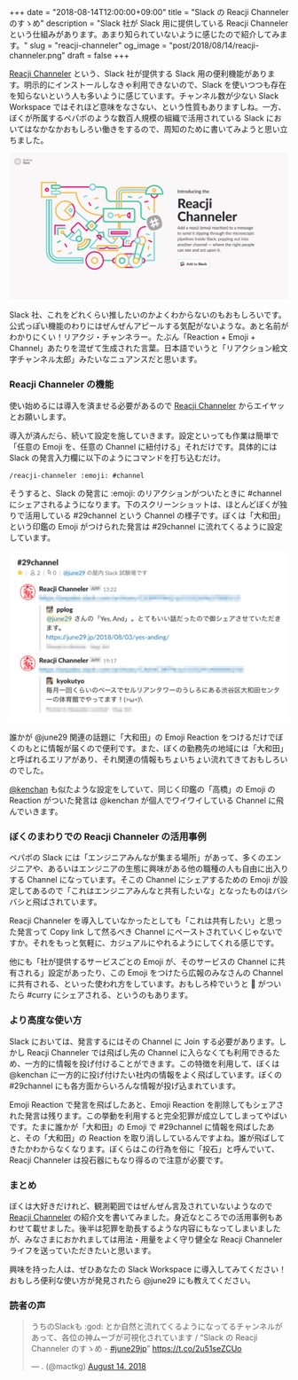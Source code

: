 +++
date = "2018-08-14T12:00:00+09:00"
title = "Slack の Reacji Channeler のすゝめ"
description = "Slack 社が Slack 用に提供している Reacji Channeler という仕組みがあります。あまり知られていないように感じたので紹介してみます。"
slug = "reacji-channeler"
og_image = "post/2018/08/14/reacji-channeler.png"
draft = false
+++

<a href="https://reacji-channeler.builtbyslack.com/" title="Reacji Channeler">Reacji Channeler</a> という、Slack 社が提供する Slack 用の便利機能があります。明示的にインストールしなきゃ利用できないので、Slack を使いつつも存在を知らないという人も多いように感じています。チャンネル数が少ない Slack Workspace ではそれほど意味をなさない、という性質もありますしね。一方、ぼくが所属するペパボのような数百人規模の組織で活用されている Slack においてはなかなかおもしろい働きをするので、周知のために書いてみようと思い立ちました。

<img src="/post/2018/08/14/reacji-channeler.png">

Slack 社、これをどれくらい推したいのかよくわからないのもおもしろいです。公式っぽい機能のわりにはぜんぜんアピールする気配がないような。あと名前がわかりにくい！リアクジ・チャンネラー。たぶん「Reaction + Emoji + Channel」あたりを混ぜて生成された言葉。日本語でいうと「リアクション絵文字チャンネル太郎」みたいなニュアンスだと思います。

### Reacji Channeler の機能

使い始めるには導入を済ませる必要があるので <a href="https://reacji-channeler.builtbyslack.com/" title="Reacji Channeler">Reacji Channeler</a> からエイヤッとお願いします。

導入が済んだら、続いて設定を施していきます。設定といっても作業は簡単で「任意の Emoji を、任意の Channel に紐付ける」それだけです。具体的には Slack の発言入力欄に以下のようにコマンドを打ち込むだけ。

```
/reacji-channeler :emoji: #channel
```

そうすると、Slack の発言に :emoji: のリアクションがついたときに #channel にシェアされるようになります。下のスクリーンショットは、ほとんどぼくが独りで活用している #29channel という Channel の様子です。ぼくは「大和田」という印鑑の Emoji がつけられた発言は #29channel に流れてくるように設定しています。

<img src="/post/2018/08/14/reacji-channeler-example.png">

誰かが @june29 関連の話題に「大和田」の Emoji Reaction をつけるだけでぼくのもとに情報が届くので便利です。また、ぼくの勤務先の地域には「大和田」と呼ばれるエリアがあり、それ関連の情報もちょいちょい流れてきておもしろいのでした。

<a href="https://twitter.com/kenchan" title="ウォッチ (@kenchan) | Twitter">@kenchan</a> も似たような設定をしていて、同じく印鑑の「高橋」の Emoji の Reaction がついた発言は @kenchan が個人でワイワイしている Channel に飛んでいきます。

### ぼくのまわりでの Reacji Channeler の活用事例

ペパボの Slack には「エンジニアみんなが集まる場所」があって、多くのエンジニアや、あるいはエンジニアの生態に興味がある他の職種の人も自由に出入りする Channel になっています。そこの Channel にシェアするための Emoji が設定してあるので「これはエンジニアみんなと共有したいな」となったものはバシバシと飛ばされています。

Reacji Channeler を導入していなかったとしても「これは共有したい」と思った発言って Copy link して然るべき Channel にペーストされていくじゃないですか。それをもっと気軽に、カジュアルにやれるようにしてくれる感じです。

他にも「社が提供するサービスごとの Emoji が、そのサービスの Channel に共有される」設定があったり、この Emoji をつけたら広報のみなさんの Channel に共有される、といった使われ方をしています。おもしろ枠でいうと :curry: がついたら #curry にシェアされる、というのもあります。

### より高度な使い方

Slack においては、発言するにはその Channel に Join する必要があります。しかし Reacji Channeler では飛ばし先の Channel に入らなくても利用できるため、一方的に情報を投げ付けることができます。この特徴を利用して、ぼくは @kenchan に一方的に投げ付けたい社内の情報をよく飛ばしています。ぼくの #29channel にも各方面からいろんな情報が投げ込まれています。

Emoji Reaction で発言を飛ばしたあと、Emoji Reaction を削除してもシェアされた発言は残ります。この挙動を利用すると完全犯罪が成立してしまってやばいです。たまに誰かが「大和田」の Emoji で #29channel に情報を飛ばしたあと、その「大和田」の Reaction を取り消ししているんですよね。誰が飛ばしてきたかわからなくなります。ぼくらはこの行為を俗に「投石」と呼んでいて、Reacji Channeler は投石器にもなり得るので注意が必要です。

### まとめ

ぼくは大好きだけれど、観測範囲ではぜんぜん言及されていないようなので <a href="https://reacji-channeler.builtbyslack.com/" title="Reacji Channeler">Reacji Channeler</a> の紹介文を書いてみました。身近なところでの活用事例もあわせて載せました。後半は犯罪を助長するような内容にもなってしまいましたが、みなさまにおかれましては用法・用量をよく守り健全な Reacji Channeler ライフを送っていただきたいと思います。

興味を持った人は、ぜひあなたの Slack Workspace に導入してみてください！おもしろ便利な使い方が発見されたら @june29 にも教えてください。

### 読者の声

<blockquote class="twitter-tweet" data-lang="en"><p lang="ja" dir="ltr">うちのSlackも :god: とか自然と流れてくるようになってるチャンネルがあって、各位の神ムーブが可視化されています / “Slack の Reacji Channeler のすゝめ - <a href="https://twitter.com/hashtag/june29jp?src=hash&amp;ref_src=twsrc%5Etfw">#june29jp</a>” <a href="https://t.co/2u51seZCUo">https://t.co/2u51seZCUo</a></p>&mdash; . (@mactkg) <a href="https://twitter.com/mactkg/status/1029286849762578432?ref_src=twsrc%5Etfw">August 14, 2018</a></blockquote>

